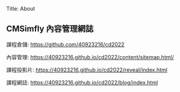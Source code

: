 Title: About

## CMSimfly 內容管理網誌

課程倉儲: <a href="https://github.com/40923216/cd2022">https://github.com/40923216/cd2022</a>

內容管理: <a href="https://40923216.github.io/cd2022/content/sitemap.html/">https://40923216.github.io/cd2022/content/sitemap.html/</a>

課程投影片: <a href="https://40923216.github.io/cd2022/reveal/index.html">https://40923216.github.io/cd2022/reveal/index.html</a>

課程網誌: <a href="https://40923216.github.io/cd2022/blog/index.html">https://40923216.github.io/cd2022/blog/index.html</a>








